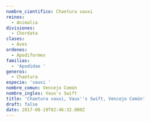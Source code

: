 ```yaml
---
nombre_cientifico: Chaetura vauxi
reinos:
  - Animalia
divisiones:
  - Chordata
clases:
  - Aves
ordenes:
  - Apodiformes
familias:
  - 'Apodidae '
generos:
  - Chaetura
especie: 'vauxi '
nombre_comun: Vencejo Común
nombre_ingles: Vaux's Swift
title: 'Chaetura vauxi, Vaux''s Swift, Vencejo Común'
draft: false
date: 2017-08-19T02:46:32.000Z
---
```


